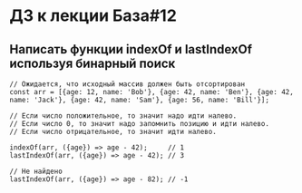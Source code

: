 # ДЗ к лекции База#12

## Написать функции indexOf и lastIndexOf используя бинарный поиск

```
// Ожидается, что исходный массив должен быть отсортирован
const arr = [{age: 12, name: 'Bob'}, {age: 42, name: 'Ben'}, {age: 42, name: 'Jack'}, {age: 42, name: 'Sam'}, {age: 56, name: 'Bill'}];

// Если число положительное, то значит надо идти налево.
// Если число 0, то значит надо запомнить позицию и идти налево.
// Если число отрицательное, то значит идти налево.

indexOf(arr, ({age}) => age - 42);     // 1
lastIndexOf(arr, ({age}) => age - 42); // 3

// Не найдено
lastIndexOf(arr, ({age}) => age - 82); // -1
```
